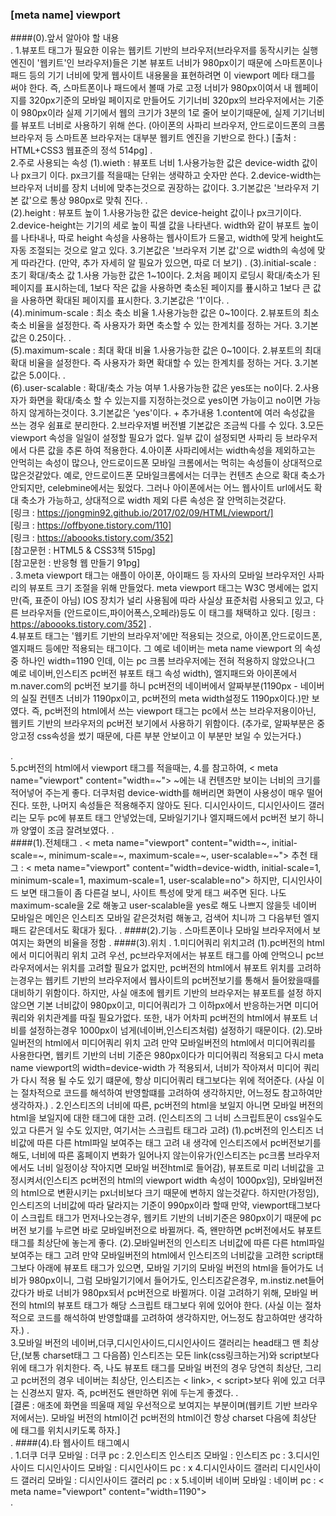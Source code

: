 ### [meta name] viewport

####(0).앞서 알아야 할 내용  
.
    1.뷰포트 태그가 필요한 이유는 웹키트 기반의 브라우저(브라우저를 동작시키는 실행 엔진이 '웹키트'인 브라우저)들은 기본 뷰포트 너비가 980px이기 때문에
        스마트폰이나 패드 등의 기기 너비에 맞게 웹사이트 내용물을 표현하려면 이 viewport 메타 태그를 써야 한다.
        즉,
        스마트폰이나 패드에서 볼때 가로 고정 너비가 980px이여서 내 웹페이지를 320px기준의 모바일 페이지로 만들어도 기기너비 320px의 브라우저에서는
        기준이 980px이라 실제 기기에서 웹의 크기가 3분의 1로 줄어 보이기때문에, 실제 기기너비를 뷰포트 너비로 사용하기 위해 쓴다.
        (아이폰의 사파리 브라우저, 안드로이드폰의 크롬 브라우저 등 스마트폰 브라우저는 대부분 웹키트 엔진을 기반으로 한다.)
        [출처 : HTML+CSS3 웹표준의 정석 514pg]
.    
    2.주로 사용되는 속성
        (1).wieth : 뷰포트 너비
            1.사용가능한 값은 device-width 값이나 px크기 이다. px크기를 적을때는 단위는 생략하고 숫자만 쓴다.
            2.device-width는 브라우저 너비를 장치 너비에 맞추는것으로 권장하는 값이다.
            3.기본값은 '브라우저 기본 값'으로 통상 980px로 맞춰 진다.
.            
        (2).height : 뷰포트 높이
            1.사용가능한 값은 device-height 값이나 px크기이다.
            2.device-height는 기기의 세로 높이 픽셀 값을 나타낸다. width와 같이 뷰포트 높이를 나타내나, 
                따로 height 속성을 사용하는 웹사이트가 드물고, width에 맞게 height도 자동 조절되는 것으로 알고 있다.
            3.기본값은 '브라우저 기본 값'으로 width의 속성에 맞게 따라간다.
            (만약, 추가 자세히 알 필요가 있으면, 따로 더 보기)
.
        (3).initial-scale : 초기 확대/축소 값
            1.사용 가능한 값은 1~10이다.
            2.처음 페이지 로딩시 확대/축소가 된 페이지를 표시하는데, 1보다 작은 값을 사용하면 축소된
                페이지를 푶시하고 1보다 큰 값을 사용하면 확대된 페이지를 표시한다.
            3.기본값은 '1'이다. 
.            
        (4).minimum-scale : 최소 축소 비율
            1.사용가능한 값은 0~10이다.
            2.뷰포트의 최소 축소 비율을 설정한다. 즉 사용자가 화면 축소할 수 있는 한계치를 정하는 거다.
            3.기본값은 0.25이다.
.        
        (5).maximum-scale : 최대 확대 비율
            1.사용가능한 값은 0~10이다.
            2.뷰포트의 최대 확대 비율을 설정한다. 즉 사용자가 화면 확대할 수 있는 한계치를 정하는 거다.
            3.기본값은 5.0이다.
.        
        (6).user-scalable : 확대/축소 가능 여부
            1.사용가능한 값은 yes또는 no이다.
            2.사용자가 화면을 확대/축소 할 수 있는지를 지정하는것으로 yes이면 가능이고 no이면 가능하지 않게하는것이다.
            3.기본값은 'yes'이다.
        +
        추가내용
        1.content에 여러 속성값을 쓰는 경우 쉼표로 분리한다.
        2.브라우저별 버전별 기본값은 조금씩 다를 수 있다.
        3.모든 viewport 속성을 일일이 설정할 필요가 없다. 일부 값이 설정되면 사파리 등 브라우저에서 다른 값을 추론
            하여 적용한다.
        4.아이폰 사파리에서는 width속성을 제외하고는 안먹히는 속성이 많으나, 안드로이드폰 모바일 크롬에서는 먹히는 속성들이
            상대적으로 많은것같았다. 예로, 안드로이드폰 모바일크롬에서는 더쿠는 컨텐츠 손으로 확대 축소가 안되지만, celebmine에서는
            됬었다. 그러나 아이폰에서는 어느 웹사이트 url에서도 확대 축소가 가능하고, 상대적으로 width 제외 다른 속성은 잘 안먹히는것같다.   
        [링크 : https://jongmin92.github.io/2017/02/09/HTML/viewport/]   
        [링크 : https://offbyone.tistory.com/110]   
        [링크 : https://aboooks.tistory.com/352]   
        [참고문헌 : HTML5 & CSS3책 515pg]   
        [참고문헌 : 반응형 웹 만들기 91pg]    
.
    3.meta viewport 태그는 애플이 아이폰, 아이패드 등 자사의 모바일 브라우저인 사파리의 뷰포트 크기 조절을 위해 만들었다. meta
        viewport 태그는 W3C 명세에는 없지만(즉, 표준이 아님) IOS 장치가 널리 사용됨에 따라 사실상 표준처럼 사용되고 있고, 다른 브라우저들
        (안드로이드,파이어폭스,오페라)등도 이 태그를 채택하고 있다.
        [링크 : https://aboooks.tistory.com/352]
.    
    4.뷰포트 태그는 '웹키트 기반의 브라우저'에만 적용되는 것으로, 아이폰,안드로이드폰,엘지패드 등에만 적용되는 태그이다. 그 예로 네이버는 meta name viewport
        의 속성 중 하나인 width=1190 인데, 이는 pc 크롬 브라우저에는 전혀 적용하지 않았으나(그 예로 네이버,인스티즈 pc버전 뷰포트 태그 속성 width), 엘지패드와 아이폰에서 m.naver.com의 pc버전 보기를 하니 pc버전의
        네이버에서 알짜부분(1190px - 네이버의 실질 컨텐츠 너비가 1190px이고, pc버전의 meta width설정도 1190px이다.)만 보였다.
        즉, pc버전의 html에서 쓰는 viewport 태그는 pc에서 쓰는 브라우저용이아닌, 웹키트 기반의 브라우저의 pc버전 보기에서 사용하기 위함이다.
        (추가로, 알짜부분은 중앙고정 css속성을 썼기 때문에, 다른 부분 안보이고 이 부분만 보일 수 있는거다.)
        
.        
    5.pc버전의 html에서 viewport 태그를 적을때는, 4.를 참고하여, < meta name="viewport" content="width=~"> ~에는 내 컨텐츠만 보이는 너비의 크기를
        적어넣어 주는게 좋다. 더쿠처럼 device-width를 해버리면 화면이 사용성이 매우 떨어진다. 또한, 나머지 속성들은 적용해주지 않아도 된다.
        디시인사이드, 디시인사이드 갤러리는 모두 pc에 뷰포트 태그 안넣었는데, 모바일기기나 엘지패드에서 pc버전 보기 하니까 양옆이 조금 잘려보였다.
.    
####(1).전체태그
.
    < meta name="viewport" content="width=~, initial-scale=~, minimum-scale=~, maximum-scale=~, user-scalable=~">
    추천 태그 : < meta name="viewport" content="width=device-width, initial-scale=1, minimum-scale=1, maximum-scale=1, user-scalable=no">
    하지만, 디시인사이드 보면 태그들이 좀 다른걸 보니, 사이트 특성에 맞게 태그 써주면 된다. 나도 maximum-scale을 2로 해놓고 user-scalable을 yes로 해도 나쁘지 않을듯
    네이버 모바일은 메인은 인스티즈 모바일 같은것처럼 해놓고, 검색어 치니까 그 다음부턴 엘지패드 같은데서도 확대가 됬다.
.
####(2).기능
.
    스마트폰이나 모바일 브라우저에서 보여지는 화면의 비율을 정함
.
####(3).위치
.
    1.미디어쿼리 위치고려
        (1).pc버전의 html에서 미디어쿼리 위치 고려
            우선, pc브라우저에서는 뷰포트 태그를 아예 안먹으니 pc브라우저에서는 위치를 고려할 필요가 없지만, pc버전의 html에서 뷰포트 위치를 고려하는경우는
            웹키트 기반의 브라우저에서 웹사이트의 pc버전보기를 통해서 들어왔을때를 대비하기 위함이다. 하지만, 사실 애초에 웹키트 기반의 브라우저는 뷰포트를 설정
            하지않으면 기본 너비값이 980px이고, 미디어쿼리가 그 이하px에서 반응하는거면 미디어쿼리와 위치관계를 따질 필요가없다. 또한, 내가 어차피 pc버전의 html에서
            뷰포트 너비를 설정하는경우 1000px이 넘게(네이버,인스티즈처럼) 설정하기 때문이다. 
        (2).모바일버전의 html에서 미디어쿼리 위치 고려
            만약 모바일버전의 html에서 미디어쿼리를 사용한다면, 웹키트 기반의 너비 기준은 980px이다가 미디어쿼리 적용되고 다시 meta name viewport의 width=device-width
            가 적용되서, 너비가 작아져서 미디어 쿼리가 다시 적용 될 수도 있기 떄문에, 항상 미디어쿼리 태그보다는 위에 적어준다.
        (사실 이는 절차적으로 코드를 해석하여 반영할떄를 고려하여 생각하지만, 어느정도 참고하여만 생각하자.)
.
    2.인스티즈의 너비에 따른, pc버전의 html을 보일지 아니면 모바일 버전의 html을 보일지에 대한 태그에 대한 고려.
        (인스티즈의 그 너비 스크립트문이 css일수도 있고 다른거 일 수도 있지만, 여기서는 스크립트 태그라 고려)
        (1).pc버전의 인스티즈 너비값에 따른 다른 html파일 보여주는 태그 고려
            내 생각에 인스티즈에서 pc버전보기를 해도, 너비에 따른 홈페이지 변화가 일어나지 않는이유가(인스티즈는 pc크롬 브라우저에서도 너비 일정이상 작아지면 모바일 버전html로 들어감),
            뷰포트로 미리 너비값을 고정시켜서(인스티즈 pc버전의 html의 viewport width 속성이 1000px임), 모바일버전의 html으로 변환시키는 px너비보다 크기 때문에 변하지 않는것같다.
            하지만(가정임), 인스티즈의 너비값에 따라 달라지는 기준이 990px이라 할때 만약, viewport태그보다 이 스크립트 태그가 먼저나오는경우, 웹키트 기반의 너비기준은 980px이기 때문에
            pc버전 보기를 누르면 바로 모바일버전으로 바뀔꺼다. 즉, 왠만하면 pc버전에서도 뷰포트 태그를 최상단에 놓는게 좋다.
        (2).모바일버전의 인스티즈 너비값에 따른 다른 html파일 보여주는 태그 고려
            만약 모바일버전의 html에서 인스티즈의 너비값을 고려한 script태그보다 아래에 뷰포트 태그가 있으면,
            모바일 기기의 모바일 버전의 html을 들어가도 너비가 980px이니, 그럼 모바일기기에서 들어가도, 인스티즈같은경우, m.instiz.net들어갔다가 바로 너비가 980px되서
            pc버전으로 바뀔꺼다. 이걸 고려하기 위해, 모바일 버전의 html의 뷰포트 태그가 해당 스크립트 태그보다 위에 있어야 한다.
        (사실 이는 절차적으로 코드를 해석하여 반영할떄를 고려하여 생각하지만, 어느정도 참고하여만 생각하자.)
.        
    3.모바일 버전의 네이버,더쿠,디시인사이드,디시인사이드 갤러리는 head태그 맨 최상단,(보통 charset태그 그 다음쯤) 
        인스티즈는 모든 link(css링크하는거)와 script보다 위에 태그가 위치한다. 즉, 나도 뷰포트 태그를 모바일 버전의 경우 당연히 최상단,
        그리고 pc버전의 경우 네이버는 최상단, 인스티즈는 < link>, < script>보다 위에 있고 더쿠는 신경쓰지 말자. 즉, pc버전도 왠만하면 위에 두는게
        좋겠다.
.        
    [결론 : 애초에 화면을 띄울때 제일 우선적으로 보여지는 부분이며(웹키트 기반 브라우저에서는). 모바일 버전의 html이건 pc버전의 html이건 항상 charset 다음에 최상단
        에 태그를 위치시키도록 하자.]    
.
####(4).타 웹사이트 태그예시    
.
    1.더쿠
        더쿠 모바일 : <meta name="viewport" content="width=device-width, initial-scale=1, minimum-scale=1, maximum-scale=1, user-scalable=no, viewport-fit=cover">
        더쿠 pc : <meta name="viewport" content="width=device-width, initial-scale=1">
    2.인스티즈
        인스티즈 모바일 : <meta name="viewport" content="width=device-width,initial-scale=1.0,minimum-scale=1.0,maximum-scale=1.0,user-scalable=no">
        인스티즈 pc : <meta name="viewport" content="width=1000,maximum-scale=1.0">
    3.디시인사이드
        디시인사이드 모바일 : <meta name="viewport" content="width=device-width, initial-scale=1.0, maximum-scale=2.0, minimum-scale=1.0, user-scalable=yes">
        디시인사이드 pc : x
    4.디시인사이드 갤러리
        디시인사이드 갤러리 모바일 : <meta name="viewport" content="width=device-width, initial-scale=1.0, maximum-scale=2.0, minimum-scale=1.0, user-scalable=yes">
        디시인사이드 갤러리 pc : x
    5.네이버
        네이버 모바일 : <meta name="viewport" content="width=device-width,initial-scale=1.0,minimum-scale=1.0,maximum-scale=1.0,user-scalable=no">
        네이버 pc : < meta name="viewport" content="width=1190">    
.        